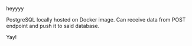 heyyyy

PostgreSQL locally hosted on Docker image.
Can receive data from POST endpoint and push it to said database.

Yay!
